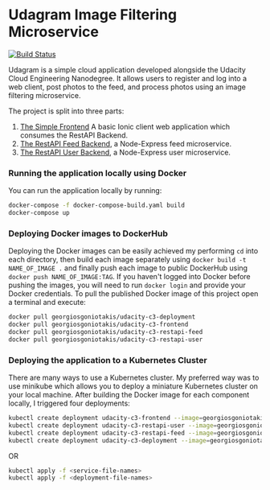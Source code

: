 # Udagram Image Filtering Microservice

[![Build Status](https://travis-ci.org/GeorgiosGoniotakis/minigram-k8s.svg?branch=master)](https://travis-ci.org/GeorgiosGoniotakis/minigram-k8s)

Udagram is a simple cloud application developed alongside the Udacity Cloud Engineering Nanodegree. It allows users to register and log into a web client, post photos to the feed, and process photos using an image filtering microservice.

The project is split into three parts:
1. [The Simple Frontend](/udacity-c3-frontend)
A basic Ionic client web application which consumes the RestAPI Backend. 
2. [The RestAPI Feed Backend](/udacity-c3-restapi-feed), a Node-Express feed microservice.
3. [The RestAPI User Backend](/udacity-c3-restapi-user), a Node-Express user microservice.

### Running the application locally using Docker
You can run the application locally by running:
```bash
docker-compose -f docker-compose-build.yaml build
docker-compose up
```

### Deploying Docker images to DockerHub
Deploying the Docker images can be easily achieved my performing `cd` into each directory, then build each image separately using `docker build -t NAME_OF_IMAGE .` and finally push each image to public DockerHub using `docker push NAME_OF_IMAGE:TAG`. If you haven't logged into Docker before pushing the images, you will need to run `docker login` and provide your Docker credentials. To pull the published Docker image of this project open a terminal and execute:
```bash
docker pull georgiosgoniotakis/udacity-c3-deployment
docker pull georgiosgoniotakis/udacity-c3-frontend
docker pull georgiosgoniotakis/udacity-c3-restapi-feed
docker pull georgiosgoniotakis/udacity-c3-restapi-user
```

### Deploying the application to a Kubernetes Cluster
There are many ways to use a Kubernetes cluster. My preferred way was to use minikube which allows you to deploy a miniature Kubernetes cluster on your local machine. After building the Docker image for each component locally, I triggered four deployments:
```bash
kubectl create deployment udacity-c3-frontend --image=georgiosgoniotakis/udacity-c3-frontend:latest
kubectl create deployment udacity-c3-restapi-user --image=georgiosgoniotakis/udacity-c3-restapi-user:latest
kubectl create deployment udacity-c3-restapi-feed --image=georgiosgoniotakis/udacity-c3-restapi-feed:latest
kubectl create deployment udacity-c3-deployment --image=georgiosgoniotakis/udacity-c3-deployment:latest
```
OR
```bash
kubectl apply -f <service-file-names>
kubectl apply -f <deployment-file-names>
```

<!-- ## Getting Setup

> _tip_: this frontend is designed to work with the RestAPI backends). It is recommended you stand up the backend first, test using Postman, and then the frontend should integrate.

### Installing Node and NPM
This project depends on Nodejs and Node Package Manager (NPM). Before continuing, you must download and install Node (NPM is included) from [https://nodejs.com/en/download](https://nodejs.org/en/download/).

### Installing Ionic Cli
The Ionic Command Line Interface is required to serve and build the frontend. Instructions for installing the CLI can be found in the [Ionic Framework Docs](https://ionicframework.com/docs/installation/cli).

### Installing project dependencies

This project uses NPM to manage software dependencies. NPM Relies on the package.json file located in the root of this repository. After cloning, open your terminal and run:
```bash
npm install
```
>_tip_: **npm i** is shorthand for **npm install**

### Setup Backend Node Environment
You'll need to create a new node server. Open a new terminal within the project directory and run:
1. Initialize a new project: `npm init`
2. Install express: `npm i express --save`
3. Install typescript dependencies: `npm i ts-node-dev tslint typescript  @types/bluebird @types/express @types/node --save-dev`
4. Look at the `package.json` file from the RestAPI repo and copy the `scripts` block into the auto-generated `package.json` in this project. This will allow you to use shorthand commands like `npm run dev`


### Configure The Backend Endpoint
Ionic uses enviornment files located in `./src/enviornments/enviornment.*.ts` to load configuration variables at runtime. By default `environment.ts` is used for development and `enviornment.prod.ts` is used for produciton. The `apiHost` variable should be set to your server url either locally or in the cloud.

***
### Running the Development Server
Ionic CLI provides an easy to use development server to run and autoreload the frontend. This allows you to make quick changes and see them in real time in your browser. To run the development server, open terminal and run:

```bash
ionic serve
```

### Building the Static Frontend Files
Ionic CLI can build the frontend into static HTML/CSS/JavaScript files. These files can be uploaded to a host to be consumed by users on the web. Build artifacts are located in `./www`. To build from source, open terminal and run:
```bash
ionic build
```
*** -->